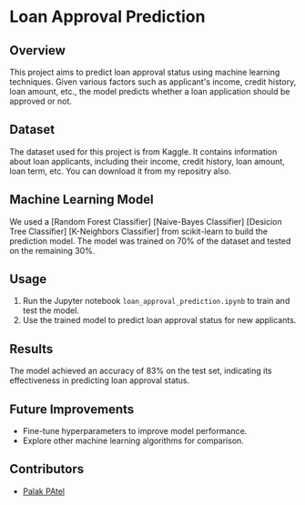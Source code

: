 
# Loan Approval Prediction

## Overview
This project aims to predict loan approval status using machine learning techniques. Given various factors such as applicant's income, credit history, loan amount, etc., the model predicts whether a loan application should be approved or not.

## Dataset
The dataset used for this project is from Kaggle. It contains information about loan applicants, including their income, credit history, loan amount, loan term, etc. You can download it from my repositry also.

## Machine Learning Model
We used a [Random Forest Classifier] [Naive-Bayes Classifier] [Desicion Tree Classifier] [K-Neighbors Classifier] from scikit-learn to build the prediction model. The model was trained on 70% of the dataset and tested on the remaining 30%.


## Usage
1. Run the Jupyter notebook `loan_approval_prediction.ipynb` to train and test the model.
2. Use the trained model to predict loan approval status for new applicants.

## Results
The model achieved an accuracy of 83% on the test set, indicating its effectiveness in predicting loan approval status.

## Future Improvements
- Fine-tune hyperparameters to improve model performance.
- Explore other machine learning algorithms for comparison.

## Contributors
- [Palak PAtel](https://github.com/palakpatel01)

